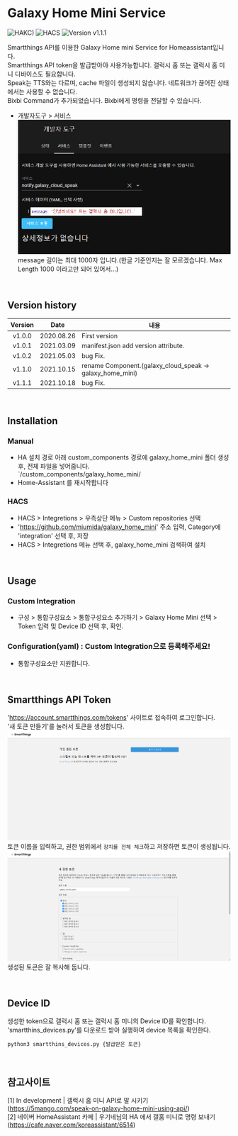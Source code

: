 # Galaxy Home Mini Service

![HAKC)][hakc-shield]
![HACS][hacs-shield]
![Version v1.1.1][version-shield]

Smartthings API를 이용한 Galaxy Home mini Service for Homeassistant입니다.<br>
Smartthings API token을 발급받아야 사용가능합니다. 갤럭시 홈 또는 갤럭시 홈 미니 디바이스도 필요합니다.<br>
Speak는 TTS와는 다르며, cache 파일이 생성되지 않습니다. 네트워크가 끊어진 상태에서는 사용할 수 없습니다.<br>
Bixbi Command가 추가되었습니다. Bixbi에게 명령을 전달할 수 있습니다.<br>

- 개발자도구 > 서비스<br>
![screenshot_1](https://github.com/miumida/galaxy_cloud_speak/blob/master/images/ha_dev_tool.png?raw=true)<br>
message 길이는 최대 1000자 입니다.(한글 기준인지는 잘 모르겠습니다. Max Length 1000 이라고만 되어 있어서...)<br>

<br>

## Version history
| Version | Date        | 내용              |
| :-----: | :---------: | ----------------------- |
| v1.0.0  | 2020.08.26  | First version  |
| v1.0.1  | 2021.03.09  | manifest.json add version attribute.  |
| v1.0.2  | 2021.05.03  | bug Fix.  |
| v1.1.0  | 2021.10.15  | rename Component.(galaxy_cloud_speak -> galaxy_home_mini) |
| v1.1.1  | 2021.10.18  | bug Fix. |

<br>

## Installation
### Manual
- HA 설치 경로 아래 custom_components 경로에 galaxy_home_mini 폴더 생성 후, 전체 파일을 넣어줍니다.<br>
  `<config directory>/custom_components/galaxy_home_mini/<br>
- Home-Assistant 를 재시작합니다<br>
### HACS
- HACS > Integretions > 우측상단 메뉴 > Custom repositories 선택
- 'https://github.com/miumida/galaxy_home_mini' 주소 입력, Category에 'integration' 선택 후, 저장
- HACS > Integretions 메뉴 선택 후, galaxy_home_mini 검색하여 설치

<br>

## Usage
### Custom Integration
- 구성 > 통합구성요소 > 통합구성요소 추가하기 > Galaxy Home Mini 선택 > Token 입력 및 Device ID 선택 후, 확인.

### Configuration(yaml) : Custom Integration으로 등록해주세요!
- 통합구성요소만 지원합니다.<br>

<br>

## Smartthings API Token
'<https://account.smartthings.com/tokens>' 사이트로 접속하여 로그인합니다.<br>
'새 토큰 만들기'를 눌러서 토큰을 생성합니다.<br>
![smartthings_token_1](https://github.com/miumida/galaxy_cloud_speak/blob/master/images/smartthings_token_1.png?raw=true)<br>
토큰 이름을 입력하고, 권한 범위에서 `장치를 전체 체크`하고 저장하면 토큰이 생성됩니다.<br>
![smartthings_token_2](https://github.com/miumida/galaxy_cloud_speak/blob/master/images/smartthings_token_2.png?raw=true)<br>
생성된 토큰은 잘 복사해 둡니다.<br>

<br>

## Device ID
생성한 token으로 갤럭시 홈 또는 갤럭시 홈 미니의 Device ID를 확인합니다.<br>
'smartthins_devices.py'를 다운로드 받아 실행하여 device 목록을 확인한다.<br>
```python
python3 smartthins_devices.py {발급받은 토큰}
```

<br>

## 참고사이트
[1] In development | 갤럭시 홈 미니 API로 말 시키기 (<https://5mango.com/speak-on-galaxy-home-mini-using-api/>)<br>
[2] 네이버 HomeAssistant 카페 | 우기네님의 HA 에서 갤홈 미니로 명령 보내기 (<https://cafe.naver.com/koreassistant/6514>)<br>

[version-shield]: https://img.shields.io/badge/version-v1.1.1-orange.svg
[hakc-shield]: https://img.shields.io/badge/HAKC-Enjoy-blue.svg
[hacs-shield]: https://img.shields.io/badge/HACS-Custom-red.svg
